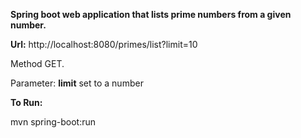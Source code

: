**Spring boot web application that lists prime numbers from a given number.**


**Url:**  http://localhost:8080/primes/list?limit=10

Method GET.

Parameter: **limit** set to a number

**To Run:**

mvn spring-boot:run

